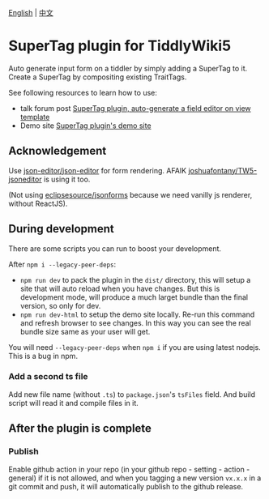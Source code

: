 [English](/README.md) | [中文](/README_zh-CN.md)

# SuperTag plugin for TiddlyWiki5

Auto generate input form on a tiddler by simply adding a SuperTag to it. Create a SuperTag by compositing existing TraitTags.

See following resources to learn how to use:

* talk forum post [SuperTag plugin, auto-generate a field editor on view template](https://talk.tiddlywiki.org/t/supertag-plugin-auto-generate-a-field-editor-on-view-template/6245)
* Demo site [SuperTag plugin's demo site](https://tiddly-gittly.github.io/super-tag/)

## Acknowledgement

Use [json-editor/json-editor](https://github.com/json-editor/json-editor) for form rendering. AFAIK [joshuafontany/TW5-jsoneditor](https://github.com/joshuafontany/TW5-jsoneditor) is using it too.

(Not using [eclipsesource/jsonforms](https://github.com/eclipsesource/jsonforms) because we need vanilly js renderer, without ReactJS).

## During development

There are some scripts you can run to boost your development.

After `npm i --legacy-peer-deps`:

- `npm run dev` to pack the plugin in the `dist/` directory, this will setup a site that will auto reload when you have changes. But this is development mode, will produce a much larget bundle than the final version, so only for dev.
- `npm run dev-html` to setup the demo site locally. Re-run this command and refresh browser to see changes. In this way you can see the real bundle size same as your user will get.

You will need `--legacy-peer-deps` when `npm i` if you are using latest nodejs. This is a bug in npm.

### Add a second ts file

Add new file name (without `.ts`) to `package.json`'s `tsFiles` field. And build script will read it and compile files in it.

## After the plugin is complete

### Publish

Enable github action in your repo (in your github repo - setting - action - general) if it is not allowed, and when you tagging a new version `vx.x.x` in a git commit and push, it will automatically publish to the github release.
